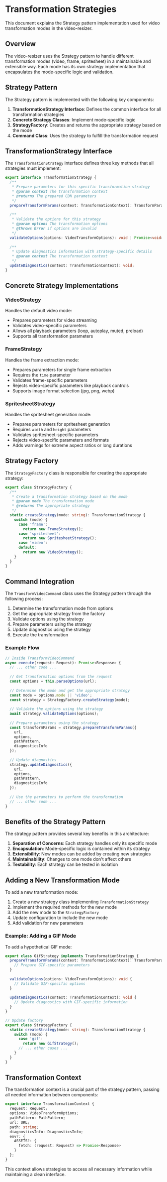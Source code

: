 # Transformation Strategies

This document explains the Strategy pattern implementation used for video transformation modes in the video-resizer.

## Overview

The video-resizer uses the Strategy pattern to handle different transformation modes (video, frame, spritesheet) in a maintainable and extensible way. Each mode has its own strategy implementation that encapsulates the mode-specific logic and validation.

## Strategy Pattern

The Strategy pattern is implemented with the following key components:

1. **TransformationStrategy Interface**: Defines the common interface for all transformation strategies
2. **Concrete Strategy Classes**: Implement mode-specific logic
3. **StrategyFactory**: Creates and returns the appropriate strategy based on the mode
4. **Command Class**: Uses the strategy to fulfill the transformation request

## TransformationStrategy Interface

The `TransformationStrategy` interface defines three key methods that all strategies must implement:

```typescript
export interface TransformationStrategy {
  /**
   * Prepare parameters for this specific transformation strategy
   * @param context The transformation context
   * @returns The prepared CDN parameters
   */
  prepareTransformParams(context: TransformationContext): TransformParams;
  
  /**
   * Validate the options for this strategy
   * @param options The transformation options
   * @throws Error if options are invalid
   */
  validateOptions(options: VideoTransformOptions): void | Promise<void>;
  
  /**
   * Update diagnostics information with strategy-specific details
   * @param context The transformation context
   */
  updateDiagnostics(context: TransformationContext): void;
}
```

## Concrete Strategy Implementations

### VideoStrategy

Handles the default video mode:
- Prepares parameters for video streaming
- Validates video-specific parameters
- Allows all playback parameters (loop, autoplay, muted, preload)
- Supports all transformation parameters

### FrameStrategy

Handles the frame extraction mode:
- Prepares parameters for single frame extraction
- Requires the `time` parameter
- Validates frame-specific parameters
- Rejects video-specific parameters like playback controls
- Supports image format selection (jpg, png, webp)

### SpritesheetStrategy

Handles the spritesheet generation mode:
- Prepares parameters for spritesheet generation
- Requires `width` and `height` parameters
- Validates spritesheet-specific parameters
- Rejects video-specific parameters and formats
- Adds warnings for extreme aspect ratios or long durations

## Strategy Factory

The `StrategyFactory` class is responsible for creating the appropriate strategy:

```typescript
export class StrategyFactory {
  /**
   * Create a transformation strategy based on the mode
   * @param mode The transformation mode
   * @returns The appropriate strategy
   */
  static createStrategy(mode: string): TransformationStrategy {
    switch (mode) {
      case 'frame':
        return new FrameStrategy();
      case 'spritesheet':
        return new SpritesheetStrategy();
      case 'video':
      default:
        return new VideoStrategy();
    }
  }
}
```

## Command Integration

The `TransformVideoCommand` class uses the Strategy pattern through the following process:

1. Determine the transformation mode from options
2. Get the appropriate strategy from the factory
3. Validate options using the strategy
4. Prepare parameters using the strategy
5. Update diagnostics using the strategy
6. Execute the transformation

### Example Flow

```typescript
// Inside TransformVideoCommand
async execute(request: Request): Promise<Response> {
  // ... other code ...
  
  // Get transformation options from the request
  const options = this.parseOptions(url);
  
  // Determine the mode and get the appropriate strategy
  const mode = options.mode || 'video';
  const strategy = StrategyFactory.createStrategy(mode);
  
  // Validate the options using the strategy
  await strategy.validateOptions(options);
  
  // Prepare parameters using the strategy
  const transformParams = strategy.prepareTransformParams({
    url,
    options,
    pathPattern,
    diagnosticsInfo
  });
  
  // Update diagnostics
  strategy.updateDiagnostics({
    url,
    options,
    pathPattern,
    diagnosticsInfo
  });
  
  // Use the parameters to perform the transformation
  // ... other code ...
}
```

## Benefits of the Strategy Pattern

The strategy pattern provides several key benefits in this architecture:

1. **Separation of Concerns**: Each strategy handles only its specific mode
2. **Encapsulation**: Mode-specific logic is contained within its strategy
3. **Extensibility**: New modes can be added by creating new strategies
4. **Maintainability**: Changes to one mode don't affect others
5. **Testability**: Each strategy can be tested in isolation

## Adding a New Transformation Mode

To add a new transformation mode:

1. Create a new strategy class implementing `TransformationStrategy`
2. Implement the required methods for the new mode
3. Add the new mode to the `StrategyFactory`
4. Update configuration to include the new mode
5. Add validation for new parameters

### Example: Adding a GIF Mode

To add a hypothetical GIF mode:

```typescript
export class GifStrategy implements TransformationStrategy {
  prepareTransformParams(context: TransformationContext): TransformParams {
    // Prepare GIF-specific parameters
  }
  
  validateOptions(options: VideoTransformOptions): void {
    // Validate GIF-specific options
  }
  
  updateDiagnostics(context: TransformationContext): void {
    // Update diagnostics with GIF-specific information
  }
}

// Update factory
export class StrategyFactory {
  static createStrategy(mode: string): TransformationStrategy {
    switch (mode) {
      case 'gif':
        return new GifStrategy();
      // ... other cases ...
    }
  }
}
```

## Transformation Context

The transformation context is a crucial part of the strategy pattern, passing all needed information between components:

```typescript
export interface TransformationContext {
  request: Request;
  options: VideoTransformOptions;
  pathPattern: PathPattern;
  url: URL;
  path: string;
  diagnosticsInfo: DiagnosticsInfo;
  env?: { 
    ASSETS?: { 
      fetch: (request: Request) => Promise<Response> 
    } 
  };
}
```

This context allows strategies to access all necessary information while maintaining a clean interface.